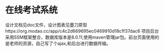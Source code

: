 # 在线考试系统
设计文档见doc文件，设计图表见墨刀原型https://org.modao.cc/app/c4c2d669695ec0469910d18c1f37dac6
项目后台采用SSM框架整合，数据库版本是8.0.11,使用maven管理jar包。前台页面使用的是老师的资源，自己写了个ajax,和后台进行数据传输。
